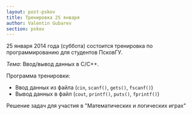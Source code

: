 ```yaml
---
layout: post-pskov
title: Тренировка 25 января
author: Valentin Gubarev
section: pskov
---
```


25 января 2014 года (суббота) состоится тренировка по программированию для студентов ПсковГУ.

*Тема*: Ввод/вывод данных в C/C++.

Программа тренировки:

* Ввод данных из файла (`cin`, `scanf()`, `gets()`, `fscanf()`)
* Вывод данных в файл (`cout`, `printf()`, `puts()`, `fprintf()`)

Решение задач для участия в "Математических и логических играх"